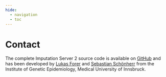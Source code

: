 ```yaml
---
hide:
  - navigation
  - toc 
---
```


# Contact

The complete Imputation Server 2 source code is available on [GitHub](https://github.com/genepi/imputationserver2) and has been developed by [Lukas Forer](https://genepi.i-med.ac.at/team/forer-lukas/) and [Sebastian Schönherr](https://genepi.i-med.ac.at/team/schoenherr-sebastian/) from the Institute of Genetic Epidemiology, Medical University of Innsbruck. 
